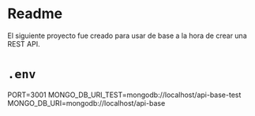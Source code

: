 # Readme

El siguiente proyecto fue creado para usar de base a la hora de crear una REST API.

# `.env`

PORT=3001
MONGO_DB_URI_TEST=mongodb://localhost/api-base-test
MONGO_DB_URI=mongodb://localhost/api-base
